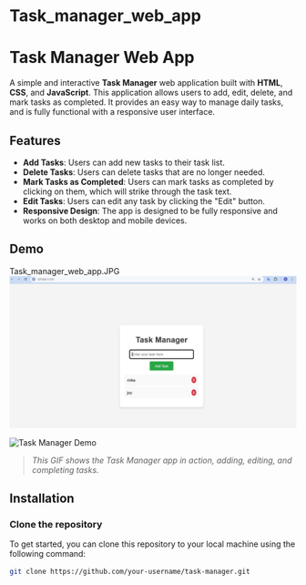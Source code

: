 # Task_manager_web_app

# Task Manager Web App

A simple and interactive **Task Manager** web application built with **HTML**, **CSS**, and **JavaScript**. This application allows users to add, edit, delete, and mark tasks as completed. It provides an easy way to manage daily tasks, and is fully functional with a responsive user interface.

## Features

- **Add Tasks**: Users can add new tasks to their task list.
- **Delete Tasks**: Users can delete tasks that are no longer needed.
- **Mark Tasks as Completed**: Users can mark tasks as completed by clicking on them, which will strike through the task text.
- **Edit Tasks**: Users can edit any task by clicking the "Edit" button.
- **Responsive Design**: The app is designed to be fully responsive and works on both desktop and mobile devices.

## Demo
Task_manager_web_app.JPG
![Task Manager App Screenshot](Task_manager_web_app.JPG)

![Task Manager Demo](assets/task-manager-demo.gif)

> *This GIF shows the Task Manager app in action, adding, editing, and completing tasks.*

## Installation

### Clone the repository

To get started, you can clone this repository to your local machine using the following command:

```bash
git clone https://github.com/your-username/task-manager.git
